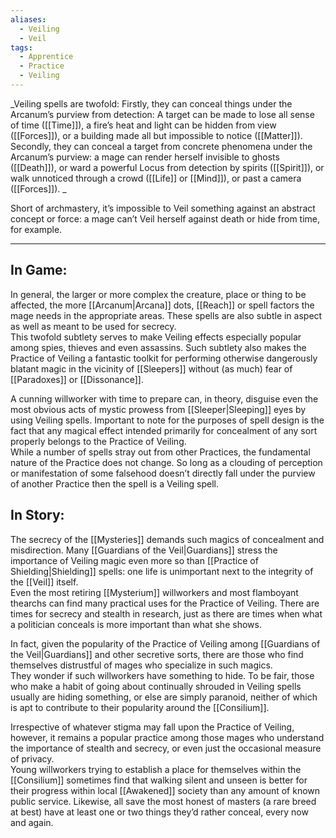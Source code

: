 ```yaml
---
aliases:
  - Veiling
  - Veil
tags:
  - Apprentice
  - Practice
  - Veiling
---
```


_Veiling spells are twofold: Firstly, they can conceal things under the Arcanum’s purview from detection: A target can be made to lose all sense of time ([[Time]]), a fire’s heat and light can be hidden from view ([[Forces]]), or a building made all but impossible to notice ([[Matter]]). Secondly, they can conceal a target from concrete phenomena under the Arcanum’s purview: a mage can render herself invisible to ghosts ([[Death]]), or ward a powerful Locus from detection by spirits ([[Spirit]]), or walk unnoticed through a crowd ([[Life]] or [[Mind]]), or past a camera ([[Forces]]). _

Short of archmastery, it’s impossible to Veil something against an abstract concept or force: a mage can’t Veil herself against death or hide from time, for example.

---

## In Game:

In general, the larger or more complex the creature, place or thing to be affected, the more [[Arcanum|Arcana]] dots, [[Reach]] or spell factors the mage needs in the appropriate areas. These spells are also subtle in aspect as well as meant to be used for secrecy. \
This twofold subtlety serves to make Veiling effects especially popular among spies, thieves and even assassins. Such subtlety also makes the Practice of Veiling a fantastic toolkit for performing otherwise dangerously blatant magic in the vicinity of [[Sleepers]] without (as much) fear of [[Paradoxes]] or [[Dissonance]]. 

A cunning willworker with time to prepare can, in theory, disguise even the most obvious acts of mystic prowess from [[Sleeper|Sleeping]] eyes by using Veiling spells. Important to note for the purposes of spell design is the fact that any magical effect intended primarily for concealment of any sort properly belongs to the Practice of Veiling. \
While a number of spells stray out from other Practices, the fundamental nature of the Practice does not change. So long as a clouding of perception or manifestation of some falsehood doesn’t directly fall under the purview of another Practice then the spell is a Veiling spell.

## In Story:

The secrecy of the [[Mysteries]] demands such magics of concealment and misdirection. Many [[Guardians of the Veil|Guardians]] stress the importance of Veiling magic even more so than [[Practice of Shielding|Shielding]] spells: one life is unimportant next to the integrity of the [[Veil]] itself. \
Even the most retiring [[Mysterium]] willworkers and most flamboyant thearchs can find many practical uses for the Practice of Veiling. There are times for secrecy and stealth in research, just as there are times when what a politician conceals is more important than what she shows.
  
In fact, given the popularity of the Practice of Veiling among [[Guardians of the Veil|Guardians]] and other secretive sorts, there are those who find themselves distrustful of mages who specialize in such magics. \
They wonder if such willworkers have something to hide. To be fair, those who make a habit of going about continually shrouded in Veiling spells usually are hiding something, or else are simply paranoid, neither of which is apt to contribute to their popularity around the [[Consilium]].  
  
Irrespective of whatever stigma may fall upon the Practice of Veiling, however, it remains a popular practice among those mages who understand the importance of stealth and secrecy, or even just the occasional measure of privacy. \
Young willworkers trying to establish a place for themselves within the [[Consilium]] sometimes find that walking silent and unseen is better for their progress within local [[Awakened]] society than any amount of known public service. Likewise, all save the most honest of masters (a rare breed at best) have at least one or two things they’d rather conceal, every now and again.